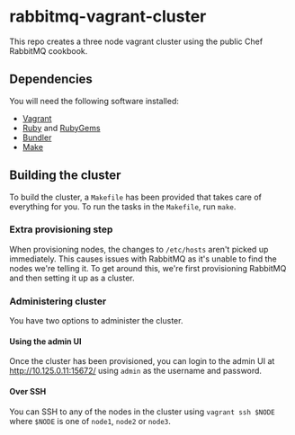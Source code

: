 # rabbitmq-vagrant-cluster

This repo creates a three node vagrant cluster using the public Chef
RabbitMQ cookbook.

## Dependencies

You will need the following software installed:

 - [Vagrant](https://www.vagrantup.com/)
 - [Ruby](https://www.ruby-lang.org/) and [RubyGems](https://rubygems.org/)
 - [Bundler](http://bundler.io/)
 - [Make](https://www.gnu.org/software/make/)

## Building the cluster

To build the cluster, a `Makefile` has been provided that takes care
of everything for you. To run the tasks in the `Makefile`, run `make`.

### Extra provisioning step

When provisioning nodes, the changes to `/etc/hosts` aren't picked up
immediately. This causes issues with RabbitMQ as it's unable to find
the nodes we're telling it. To get around this, we're first
provisioning RabbitMQ and then setting it up as a cluster.

### Administering cluster

You have two options to administer the cluster.

#### Using the admin UI

Once the cluster has been provisioned, you can login to the admin UI
at http://10.125.0.11:15672/ using `admin` as the username and
password.

#### Over SSH

You can SSH to any of the nodes in the cluster using `vagrant ssh
$NODE` where `$NODE` is one of `node1`, `node2` or `node3`.
